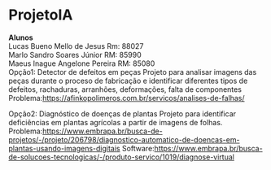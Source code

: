 # ProjetoIA

<b>Alunos</b><br>
Lucas Bueno Mello de Jesus Rm: 88027<br>
Marlo Sandro Soares Júnior RM: 85990<br>
Maeus Inague Angelone Pereira RM: 85080<br>
Opção1: Detector de defeitos em peças
Projeto para analisar imagens das peças durante o proceso de fabricação e identificar diferentes tipos de defeitos, rachaduras, arranhões, deformações, falta de componentes
Problema:https://afinkopolimeros.com.br/servicos/analises-de-falhas/

Opção2: Diagnóstico de doenças de plantas
Projeto para identificar deficiências em plantas agrícolas a partir de imagens de folhas.
Problema:https://www.embrapa.br/busca-de-projetos/-/projeto/206798/diagnostico-automatico-de-doencas-em-plantas-usando-imagens-digitais
Software:https://www.embrapa.br/busca-de-solucoes-tecnologicas/-/produto-servico/1019/diagnose-virtual
